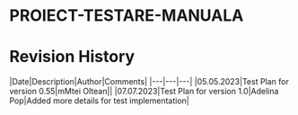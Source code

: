 # PROIECT-TESTARE-MANUALA

# Revision History

|Date|Description|Author|Comments|
|---|---|---|
|05.05.2023|Test Plan for version 0.55|mMtei Oltean||
|07.07.2023|Test Plan for version 1.0|Adelina Pop|Added more details for test implementation|
